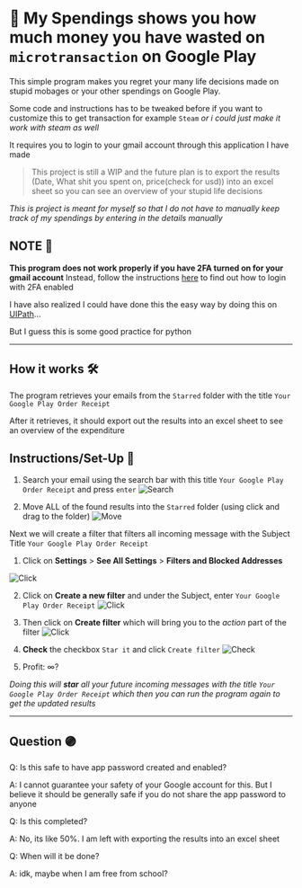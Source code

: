 # 💸 My Spendings shows you how much money you have wasted on ```microtransaction``` on Google Play
This simple program makes you regret your many life decisions made on stupid mobages or your other spendings on Google Play.

Some code and instructions has to be tweaked before if you want to customize this to get transaction for example `Steam` _or i could just make it work with steam as well_ 

It requires you to login to your gmail account through this application I have made

> This project is still a WIP and the future plan is to export the results (Date, What shit you spent on, price(check for usd)) 
> into an excel sheet so you can see an overview of your stupid life decisions

_This is project is meant for myself so that I do not have to manually keep track of my spendings by entering in the details manually_

## NOTE 📝
**This program does not work properly if you have 2FA turned on for your gmail account**
Instead, follow the instructions [here](https://support.google.com/accounts/answer/185833) to find out how to login with 2FA enabled

I have also realized I could have done this the easy way by doing this on [UIPath](https://www.uipath.com/)...

But I guess this is some good practice for python

---

## How it works 🛠
The program retrieves your emails from the ```Starred``` folder with the title ```Your Google Play Order Receipt```

After it retrieves, it should export out the results into an excel sheet to see an overview of the expenditure


## Instructions/Set-Up 🔨
1. Search your email using the search bar with this title ```Your Google Play Order Receipt``` and press ```enter```
![Search](https://media.discordapp.net/attachments/314385034461315072/795655362761719838/unknown.png) 

2. Move ALL of the found results into the ```Starred``` folder (using click and drag to the folder)
![Move](https://media.discordapp.net/attachments/314385034461315072/795656071079395349/unknown.png)

Next we will create a filter that filters all incoming message with the Subject Title ```Your Google Play Order Receipt```


1. Click on **Settings** > **See All Settings** > **Filters and Blocked Addresses**

![Click](https://media.discordapp.net/attachments/314385034461315072/795656374938763284/unknown.png)

2. Click on **Create a new filter** and under the Subject, enter ```Your Google Play Order Receipt```
![Click](https://media.discordapp.net/attachments/314385034461315072/795656607266373664/unknown.png)

3. Then click on **Create filter** which will bring you to the _action_ part of the filter
![Click](https://media.discordapp.net/attachments/314385034461315072/795656748941180968/unknown.png)

4. **Check** the checkbox ```Star it``` and click ```Create filter```
![Check](https://media.discordapp.net/attachments/314385034461315072/795656898988605470/unknown.png)

5. Profit: ∞?

_Doing this will **star** all your future incoming messages with the title ```Your Google Play Order Receipt``` which then you can run the program again to get the updated results_

---

## Question 🟣
Q: Is this safe to have app password created and enabled?

  A: I cannot guarantee your safety of your Google account for this. But I believe it should be generally safe if you do not share the app password to anyone

Q: Is this completed?

  A: No, its like 50%. I am left with exporting the results into an excel sheet

Q: When will it be done?

  A: idk, maybe when I am free from school?


